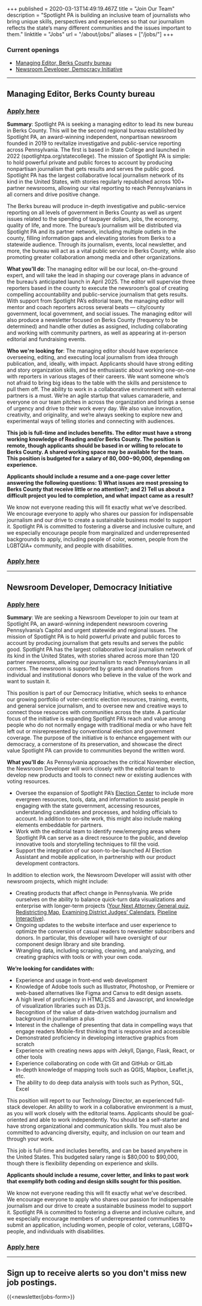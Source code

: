 +++
published = 2020-03-13T14:49:19.467Z
title = "Join Our Team"
description = "Spotlight PA is building an inclusive team of journalists who bring unique skills, perspectives and experiences so that our journalism reflects the state’s many different communities and the issues important to them."
linktitle = "Jobs"
url = "/about/jobs/"
aliases = ["/jobs/"]
+++
### Current openings

* [Managing Editor, Berks County bureau](#managing-editor-berks-county-bureau)[](#managing-editor-berks-county-bureau)
* [Newsroom Developer, Democracy Initiative](#newsroom-developer-democracy-initiative)

- - -

## Managing Editor, Berks County bureau

### [Apply here](https://spotlightpa.applytojob.com/apply/KI0Y4rFuyL/Managing-Editor-Berks-County-Bureau)

**Summary**: Spotlight PA is seeking a managing editor to lead its new bureau in Berks County. This will be the second regional bureau established by Spotlight PA, an award-winning independent, nonpartisan newsroom founded in 2019 to revitalize investigative and public-service reporting across Pennsylvania. The first is based in State College and launched in 2022 (spotlightpa.org/statecollege). The mission of Spotlight PA is simple: to hold powerful private and public forces to account by producing nonpartisan journalism that gets results and serves the public good. Spotlight PA has the largest collaborative local journalism network of its kind in the United States, with stories regularly republished across 100+ partner newsrooms, allowing our vital reporting to reach Pennsylvanians in all corners and drive positive change.

The Berks bureau will produce in-depth investigative and public-service reporting on all levels of government in Berks County as well as urgent issues related to the spending of taxpayer dollars, jobs, the economy, quality of life, and more. The bureau’s journalism will be distributed via Spotlight PA and its partner network, including multiple outlets in the county, filling information gaps and elevating stories from Berks to a statewide audience. Through its journalism, events, local newsletter, and more, the bureau will act as a vital public service in Berks County, while also promoting greater collaboration among media and other organizations.

**What you’ll do**: The managing editor will be our local, on-the-ground expert, and will take the lead in shaping our coverage plans in advance of the bureau’s anticipated launch in April 2025. The editor will supervise three reporters based in the county to execute the newsroom’s goal of creating compelling accountability and public-service journalism that gets results. With support from Spotlight PA’s editorial team, the managing editor will mentor and coach reporters across several beats — city/county government, local government, and social issues. The managing editor will also produce a newsletter focused on Berks County (frequency to be determined) and handle other duties as assigned, including collaborating and working with community partners, as well as appearing at in-person editorial and fundraising events.

**Who we're looking for**: The managing editor should have experience overseeing, editing, and executing local journalism from idea through publication, and, ideally, with impact. Applicants should have strong editing and story organization skills, and be enthusiastic about working one-on-one with reporters in various stages of their careers. We want someone who’s not afraid to bring big ideas to the table with the skills and persistence to pull them off. The ability to work in a collaborative environment with external partners is a must. We’re an agile startup that values camaraderie, and everyone on our team pitches in across the organization and brings a sense of urgency and drive to their work every day. We also value innovation, creativity, and originality, and we’re always seeking to explore new and experimental ways of telling stories and connecting with audiences.

**This job is full-time and includes benefits. The editor must have a strong working knowledge of Reading and/or Berks County. The position is remote, though applicants should be based in or willing to relocate to Berks County. A shared working space may be available for the team. This position is budgeted for a salary of $80,000-$90,000, depending on experience.**

**Applicants should include a resume and a one-page cover letter answering the following questions: 1) What issues are most pressing to Berks County that receive little or no attention?; and 2) Tell us about a difficult project you led to completion, and what impact came as a result?**

We know not everyone reading this will fit exactly what we’ve described. We encourage everyone to apply who shares our passion for indispensable journalism and our drive to create a sustainable business model to support it. Spotlight PA is committed to fostering a diverse and inclusive culture, and we especially encourage people from marginalized and underrepresented backgrounds to apply, including people of color, women, people from the LGBTQIA+ community, and people with disabilities.

### [Apply here](https://spotlightpa.applytojob.com/apply/KI0Y4rFuyL/Managing-Editor-Berks-County-Bureau)

- - -

## Newsroom Developer, Democracy Initiative

### [Apply here](https://spotlightpa.applytojob.com/apply/pAvf9AeGr7/Newsroom-Developer-Democracy-Initiative)

**Summary**: We are seeking a Newsroom Developer to join our team at Spotlight PA, an award-winning independent newsroom covering Pennsylvania’s Capitol and urgent statewide and regional issues. The mission of Spotlight PA is to hold powerful private and public forces to account by producing journalism that gets results and serves the public good. Spotlight PA has the largest collaborative local journalism network of its kind in the United States, with stories shared across more than 120 partner newsrooms, allowing our journalism to reach Pennsylvanians in all corners. The newsroom is supported by grants and donations from individual and institutional donors who believe in the value of the work and want to sustain it.

This position is part of our Democracy Initiative, which seeks to enhance our growing portfolio of voter-centric election resources, training, events, and general service journalism, and to oversee new and creative ways to connect those resources with communities across the state. A particular focus of the initiative is expanding Spotlight PA’s reach and value among people who do not normally engage with traditional media or who have felt left out or misrepresented by conventional election and government coverage. The purpose of the initiative is to enhance engagement with our democracy, a cornerstone of its preservation, and showcase the direct value Spotlight PA can provide to communities beyond the written word.

**What you’ll do**: As Pennsylvania approaches the critical November election, the Newsroom Developer will work closely with the editorial team to develop new products and tools to connect new or existing audiences with voting resources.&nbsp;

* Oversee the expansion of Spotlight PA’s <a href="https://www.spotlightpa.org/elections">Election Center</a> to include more evergreen resources, tools, data, and information to assist people in engaging with the state government, accessing resources, understanding candidates and processes, and holding officials to account. In addition to on-site work, this might also include making elements embeddable for partners.
* Work with the editorial team to identify new/emerging areas where Spotlight PA can serve as a direct resource to the public, and develop innovative tools and storytelling techniques to fill the void.
* Support the integration of our soon-to-be-launched AI Election Assistant and mobile application, in partnership with our product development contractors.

In addition to election work, the Newsroom Developer will assist with other newsroom projects, which might include:

* Creating products that affect change in Pennsylvania. We pride ourselves on the ability to balance quick-turn data visualizations and enterprise with longer-term projects (<a href="https://www.spotlightpa.org/elections-2024/candidate-quiz/">Your Next Attorney General quiz</a>, <a href="https://www.spotlightpa.org/news/2021/12/pennsylvania-redistricting-house-senate-districts-lookup-tool/">Redistricting Map</a>, <a href="https://www.spotlightpa.org/news/2020/12/pa-district-judge-lookup-county-caseloads-workloads-investigation-spotlight-pa-pennlive/">Examining District Judges’ Calendars</a>, <a href="https://www.spotlightpa.org/news/2020/10/mariner-east-pipeline-interactive-map-explore/">Pipeline Interactive</a>).
* Ongoing updates to the website interface and user experience to optimize the conversion of casual readers to newsletter subscribers and donors. In particular, this developer will have oversight of our component design library and site branding.
* Wrangling data, including scraping, cleaning, and analyzing, and creating graphics with tools or with your own code.

<b>We’re looking for candidates with:</b>

* Experience and usage in front-end web development
* Knowledge of Adobe tools such as Illustrator, Photoshop, or Premiere or web-based alternatives like Figma and Canva to edit design assets.
* A high level of proficiency in HTML/CSS and Javascript, and knowledge of visualization libraries such as D3.js.
* Recognition of the value of data-driven watchdog journalism and background in journalism a plus
* Interest in the challenge of presenting that data in compelling ways that engage readers Mobile-first thinking that is responsive and accessible
* Demonstrated proficiency in developing interactive graphics from scratch
* Experience with creating news apps with Jekyll, Django, Flask, React, or other tools
* Experience collaborating on code with Git and GitHub or GitLab
* In-depth knowledge of mapping tools such as QGIS, Mapbox, Leaflet.js, etc.
* The ability to do deep data analysis with tools such as Python, SQL, Excel&nbsp;

This position will report to our Technology Director, an experienced full-stack developer. An ability to work in a collaborative environment is a must, as you will work closely with the editorial teams. Applicants should be goal-oriented and able to work independently. You should be a self-starter and have strong organizational and communication skills. You must also be committed to advancing diversity, equity, and inclusion on our team and through your work.&nbsp;

This job is full-time and includes benefits, and can be based anywhere in the United States. This budgeted salary range is $80,000 to $90,000, though there is flexibility depending on experience and skills.

<b>Applicants should include a resume, cover letter, and links to past work that exemplify both coding and design skills sought for this position.</b>

We know not everyone reading this will fit exactly what we’ve described. We encourage everyone to apply who shares our passion for indispensable journalism and our drive to create a sustainable business model to support it. Spotlight PA is committed to fostering a diverse and inclusive culture, and we especially encourage members of underrepresented communities to submit an application, including women, people of color, veterans, LGBTQ+ people, and individuals with disabilities.

### [Apply here](https://spotlightpa.applytojob.com/apply/pAvf9AeGr7/Newsroom-Developer-Democracy-Initiative)

- - - -

## Sign up to receive alerts so you don't miss new job postings.

{{<newsletter/jobs-form>}}